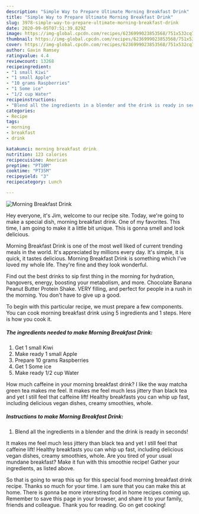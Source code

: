 ```yaml
---
description: "Simple Way to Prepare Ultimate Morning Breakfast Drink"
title: "Simple Way to Prepare Ultimate Morning Breakfast Drink"
slug: 3978-simple-way-to-prepare-ultimate-morning-breakfast-drink
date: 2020-09-05T07:51:39.829Z
image: https://img-global.cpcdn.com/recipes/6236999023853568/751x532cq70/morning-breakfast-drink-recipe-main-photo.jpg
thumbnail: https://img-global.cpcdn.com/recipes/6236999023853568/751x532cq70/morning-breakfast-drink-recipe-main-photo.jpg
cover: https://img-global.cpcdn.com/recipes/6236999023853568/751x532cq70/morning-breakfast-drink-recipe-main-photo.jpg
author: Gavin Ramsey
ratingvalue: 4.4
reviewcount: 13268
recipeingredient:
- "1 small Kiwi"
- "1 small Apple"
- "10 grams Raspberries"
- "1 Some ice"
- "1/2 cup Water"
recipeinstructions:
- "Blend all the ingredients in a blender and the drink is ready in seconds!"
categories:
- Recipe
tags:
- morning
- breakfast
- drink

katakunci: morning breakfast drink 
nutrition: 123 calories
recipecuisine: American
preptime: "PT10M"
cooktime: "PT35M"
recipeyield: "3"
recipecategory: Lunch

---
```



![Morning Breakfast Drink](https://img-global.cpcdn.com/recipes/6236999023853568/751x532cq70/morning-breakfast-drink-recipe-main-photo.jpg)

Hey everyone, it's Jim, welcome to our recipe site. Today, we're going to make a special dish, morning breakfast drink. One of my favorites. This time, I am going to make it a little bit unique. This is gonna smell and look delicious.

Morning Breakfast Drink is one of the most well liked of current trending meals in the world. It's appreciated by millions every day. It's simple, it is quick, it tastes delicious. Morning Breakfast Drink is something which I've loved my whole life. They're fine and they look wonderful.

Find out the best drinks to sip first thing in the morning for hydration, hangovers, energy, boosting your metabolism, and more. Chocolate Banana Peanut Butter Protein Shake. VERY filling, and perfect for people in a rush in the morning. You don&#39;t have to give up a good.


To begin with this particular recipe, we must prepare a few components. You can cook morning breakfast drink using 5 ingredients and 1 steps. Here is how you cook it.

<!--inarticleads1-->

##### The ingredients needed to make Morning Breakfast Drink:

1. Get 1 small Kiwi
1. Make ready 1 small Apple
1. Prepare 10 grams Raspberries
1. Get 1 Some ice
1. Make ready 1/2 cup Water


How much caffeine in your morning breakfast drink? I like the way matcha green tea makes me feel. It makes me feel much less jittery than black tea and yet I still feel that caffeine lift! Healthy breakfasts you can whip up fast, including delicious vegan dishes, creamy smoothies, whole. 

<!--inarticleads2-->

##### Instructions to make Morning Breakfast Drink:

1. Blend all the ingredients in a blender and the drink is ready in seconds!


It makes me feel much less jittery than black tea and yet I still feel that caffeine lift! Healthy breakfasts you can whip up fast, including delicious vegan dishes, creamy smoothies, whole. Are you tired of your usual mundane breakfast? Make it fun with this smoothie recipe! Gather your ingredients, as listed above. 

So that is going to wrap this up for this special food morning breakfast drink recipe. Thanks so much for your time. I am sure that you can make this at home. There is gonna be more interesting food in home recipes coming up. Remember to save this page in your browser, and share it to your family, friends and colleague. Thank you for reading. Go on get cooking!
